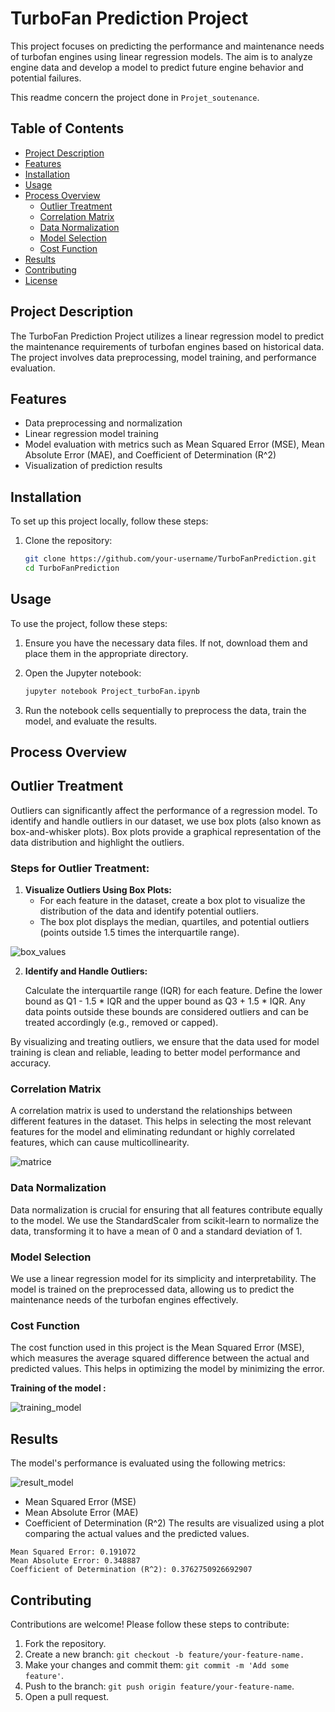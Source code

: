 # TurboFan Prediction Project

This project focuses on predicting the performance and maintenance needs of turbofan engines using linear regression models. The aim is to analyze engine data and develop a model to predict future engine behavior and potential failures.

This readme concern the project done in `Projet_soutenance`.

## Table of Contents

- [Project Description](#project-description)
- [Features](#features)
- [Installation](#installation)
- [Usage](#usage)
- [Process Overview](#process-overview)
  - [Outlier Treatment](#outlier-treatment)
  - [Correlation Matrix](#correlation-matrix)
  - [Data Normalization](#data-normalization)
  - [Model Selection](#model-selection)
  - [Cost Function](#cost-function)
- [Results](#results)
- [Contributing](#contributing)
- [License](#license)

## Project Description

The TurboFan Prediction Project utilizes a linear regression model to predict the maintenance requirements of turbofan engines based on historical data. The project involves data preprocessing, model training, and performance evaluation.

## Features

- Data preprocessing and normalization
- Linear regression model training
- Model evaluation with metrics such as Mean Squared Error (MSE), Mean Absolute Error (MAE), and Coefficient of Determination (R^2)
- Visualization of prediction results

## Installation

To set up this project locally, follow these steps:

1. Clone the repository:
   ```sh
   git clone https://github.com/your-username/TurboFanPrediction.git
   cd TurboFanPrediction

## Usage

To use the project, follow these steps:

1. Ensure you have the necessary data files. If not, download them and place them in the appropriate directory.

2. Open the Jupyter notebook:
    ```sh
    jupyter notebook Project_turboFan.ipynb

3. Run the notebook cells sequentially to preprocess the data, train the model, and evaluate the results.

## Process Overview

## Outlier Treatment

Outliers can significantly affect the performance of a regression model. To identify and handle outliers in our dataset, we use box plots (also known as box-and-whisker plots). Box plots provide a graphical representation of the data distribution and highlight the outliers.

### Steps for Outlier Treatment:

1. **Visualize Outliers Using Box Plots:**
   - For each feature in the dataset, create a box plot to visualize the distribution of the data and identify potential outliers.
   - The box plot displays the median, quartiles, and potential outliers (points outside 1.5 times the interquartile range).

![box_values](doc/box_values.png)
   
2. **Identify and Handle Outliers:**

    Calculate the interquartile range (IQR) for each feature.
    Define the lower bound as Q1 - 1.5 * IQR and the upper bound as Q3 + 1.5 * IQR.
    Any data points outside these bounds are considered outliers and can be treated accordingly (e.g., removed or capped).

By visualizing and treating outliers, we ensure that the data used for model training is clean and reliable, leading to better model performance and accuracy.

### Correlation Matrix
A correlation matrix is used to understand the relationships between different features in the dataset. This helps in selecting the most relevant features for the model and eliminating redundant or highly correlated features, which can cause multicollinearity.

![matrice](doc/matrice_correlation.png)

### Data Normalization
Data normalization is crucial for ensuring that all features contribute equally to the model. We use the StandardScaler from scikit-learn to normalize the data, transforming it to have a mean of 0 and a standard deviation of 1.

### Model Selection
We use a linear regression model for its simplicity and interpretability. The model is trained on the preprocessed data, allowing us to predict the maintenance needs of the turbofan engines effectively.

### Cost Function
The cost function used in this project is the Mean Squared Error (MSE), which measures the average squared difference between the actual and predicted values. This helps in optimizing the model by minimizing the error.

**Training of the model :**

![training_model](doc/training_model.png)

## Results

The model's performance is evaluated using the following metrics:

![result_model](doc/result_model.png)

-  Mean Squared Error (MSE)
- Mean Absolute Error (MAE)
- Coefficient of Determination (R^2)
The results are visualized using a plot comparing the actual values and the predicted values.

```text
Mean Squared Error: 0.191072
Mean Absolute Error: 0.348887 
Coefficient of Determination (R^2): 0.3762750926692907
```


## Contributing

Contributions are welcome! Please follow these steps to contribute:

1. Fork the repository.
2. Create a new branch: `git checkout -b feature/your-feature-name.`
3. Make your changes and commit them: `git commit -m 'Add some feature'`.
4. Push to the branch: `git push origin feature/your-feature-name`.
5. Open a pull request.